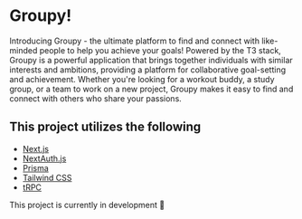 # Groupy!

Introducing Groupy - the ultimate platform to find and connect with like-minded people to help you achieve your goals! Powered by the T3 stack, Groupy is a powerful application that brings together individuals with similar interests and ambitions, providing a platform for collaborative goal-setting and achievement. Whether you're looking for a workout buddy, a study group, or a team to work on a new project, Groupy makes it easy to find and connect with others who share your passions. 

## This project utilizes the following

- [Next.js](https://nextjs.org)
- [NextAuth.js](https://next-auth.js.org)
- [Prisma](https://prisma.io)
- [Tailwind CSS](https://tailwindcss.com)
- [tRPC](https://trpc.io)

This project is currently in development :rocket:
